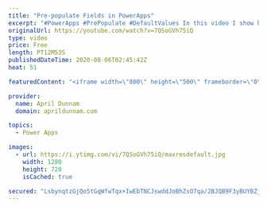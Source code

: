 ```yaml
---
title: "Pre-populate Fields in PowerApps"
excerpt: "#PowerApps #PrePopulate #DefaultValues In this video I show how you can pre-populate fields in PowerApps including:  date, choice, person and single line of text fields.  Some additional concepts you'll learn include: ✅  How to check the form mode ✅  Default Date field to todays date ✅  Default person"
originalUrl: https://youtube.com/watch?v=7QSoGVh75iQ
type: video
price: Free
length: PT12M53S
publishedDateTime: 2020-08-06T02:45:42Z
heat: 51

featuredContent: "<iframe width=\"800\" height=\"500\" frameborder=\"0\" src=\"https://www.youtube.com/embed/7QSoGVh75iQ\" allow=\"accelerometer; autoplay; encrypted-media; gyroscope; picture-in-picture\" allowfullscreen></iframe>"

provider:
  name: April Dunnam
  domain: aprildunnam.com

topics:
  - Power Apps

images:
  - url: https://i.ytimg.com/vi/7QSoGVh75iQ/maxresdefault.jpg
    width: 1280
    height: 720
    isCached: true

secured: "LsbynqtzGjQo5tGqWfwTqx+IwEbTNCJswddJoBhZsO7qa/2BJQB9F3yBUYBZjLWsxFc7qa9w8L+b4tincKl4V7tL70i/G5w3EakcGhRSly+j7n8tfVgeO0/vvqyY0cSJ+PDVR6dd/EHNuw4uC84TVARobviFKediL5s5ZT13fw7+QchJ0zM9KqXEZiPCvdyy86FZWTZSB0798zG0xG+uHMrOucnlykhcd3v9Wj6FUKJJzsmrrn7zkPRssl/1r3n5RxO6JOa5aK9Io5rSBgCxDm9Hl//9hy4gpi8CBV6p1V/WJaRV5GDT1pEx+lLJtVEbsOaT44rMuBRRw7xXC1RYKE5O7e3+N7G9K2D/DMUHazz+h7G/bKFDoBm4y1VARLRaBNcd/o1xmMFu7povqDETS8sdvFhepi2KaeBA/31xwG4=;9ZR3lKcAVzvC3FpOU7j4CQ=="
---
```


